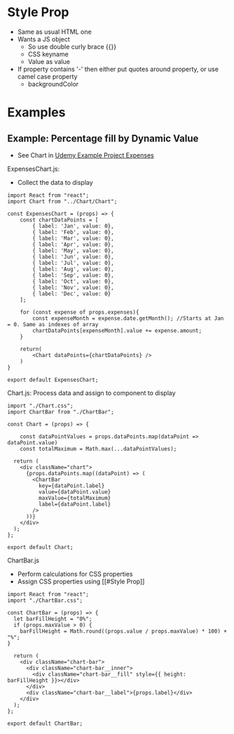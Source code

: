 # Style Prop

- Same as usual HTML one
- Wants a JS object
	- So use double curly brace {{}}
	- CSS keyname
	- Value as value
- If property contains '-' then either put quotes around property, or use camel case property
	- backgroundColor



# Examples

## Example: Percentage fill by Dynamic Value

- See Chart in [Udemy Example Project Expenses](https://github.com/academind/react-complete-guide-code/tree/05-rendering-lists-conditional-content/code/06-finished/src)

ExpensesChart.js:
- Collect the data to display

```JSX
import React from "react";
import Chart from "../Chart/Chart";

const ExpensesChart = (props) => {
    const chartDataPoints = [
        { label: 'Jan', value: 0},
        { label: 'Feb', value: 0},
        { label: 'Mar', value: 0},
        { label: 'Apr', value: 0},
        { label: 'May', value: 0},
        { label: 'Jun', value: 0},
        { label: 'Jul', value: 0},
        { label: 'Aug', value: 0},
        { label: 'Sep', value: 0},
        { label: 'Oct', value: 0},
        { label: 'Nov', value: 0},
        { label: 'Dec', value: 0}
    ];

    for (const expense of props.expenses){
        const expenseMonth = expense.date.getMonth(); //Starts at Jan = 0. Same as indexes of array
        chartDataPoints[expenseMonth].value += expense.amount;
    }

    return(
        <Chart dataPoints={chartDataPoints} />
    )
}

export default ExpensesChart;
```

Chart.js:
Process data and assign to component to display
```JSX
import "./Chart.css";
import ChartBar from "./ChartBar";

const Chart = (props) => {

    const dataPointValues = props.dataPoints.map(dataPoint => dataPoint.value)
    const totalMaximum = Math.max(...dataPointValues);

  return (
    <div className="chart">
      {props.dataPoints.map((dataPoint) => (
        <ChartBar
          key={dataPoint.label}
          value={dataPoint.value}
          maxValue={totalMaximum}
          label={dataPoint.label}
        />
      ))}
    </div>
  );
};

export default Chart;
```

ChartBar.js
- Perform calculations for CSS properties
- Assign CSS properties using [[#Style Prop]]

```JSX
import React from "react";
import "./ChartBar.css";

const ChartBar = (props) => {
  let barFillHeight = "0%";
  if (props.maxValue > 0) {
    barFillHeight = Math.round((props.value / props.maxValue) * 100) + "%"; 
}

  return (
    <div className="chart-bar">
      <div className="chart-bar__inner">
        <div className="chart-bar__fill" style={{ height: barFillHeight }}></div>
      </div>
      <div className="chart-bar__label">{props.label}</div>
    </div>
  );
};

export default ChartBar;
```